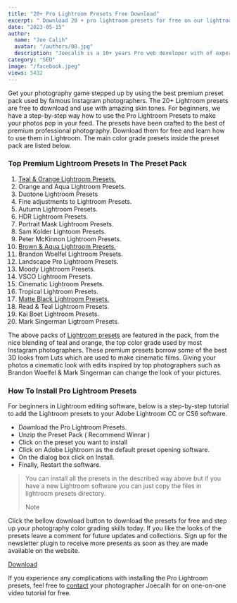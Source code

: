 ```yaml
---
title: "20+ Pro Lightroom Presets Free Download"
excerpt: " Download 20 + pro lightroom presets for free on our lightroom presets archives. Make editing faster using premium lightroom presets."
date: "2023-05-15"
author:
  name: "Joe Calih"
  avatar: "/authors/08.jpg"
  description: "Joecalih is a 10+ years Pro web developer with of experience in React and Next.js."
category: "SEO"
image: "/facebook.jpeg"
views: 5432
---
```



Get your photography game stepped up by using the best premium preset pack used by famous Instagram photographers. The 20+ Lightroom presets are free to download and use with amazing skin tones. For beginners, we have a step-by-step way how to use the Pro Lightroom Presets to make your photos pop in your feed. The presets have been crafted to the best of premium professional photography. Download them for free and learn how to use them in Lightroom. The main color grade presets inside the preset pack are listed below.

### Top Premium Lightroom Presets In The Preset Pack

1. [Teal & Orange Lightroom Presets.](https://joecalih.co.ke/product/teal-orange-lightroom-presets/)  
2. Orange and Aqua Lightroom Presets.  
3. Duotone Lightroom Presets  
4. Fine adjustments to Lightroom Presets.  
5. Autumn Lightroom Presets.  
6. HDR Lightroom Presets.  
7. Portrait Mask Lightroom Presets.  
8. Sam Kolder Lightoom Presets.  
9. Peter McKinnon Lightroom Presets.  
10. [Brown & Aqua Lightroom Presets.](https://joecalih.co.ke/product/brown-aqua-lightroom-presets-2/)  
11. Brandon Woelfel Lightroom Presets.  
12. Landscape Pro Lightroom Presets.  
13. Moody Lightroom Presets.  
14. VSCO Lightroom Presets.  
15. Cinematic Lightroom Presets.  
16. Tropical Lightroom Presets.  
17. [Matte Black Lightroom Presets.](https://joecalih.co.ke/product/black-white-lightroom-presets/)  
18. Read & Teal Lightroom Presets.  
19. Kai Boet Lightroom Presets.  
20. Mark Singerman Ligtroom Presets.

The above packs of [Lightroom presets](/category/lightroom-presets/) are featured in the pack, from the nice blending of teal and orange, the top color grade used by most Instagram photographers. These premium presets borrow some of the best 3D looks from Luts which are used to make cinematic films. Giving your photos a cinematic look with edits inspired by top photographers such as Brandon Woelfel & Mark Singerman can change the look of your pictures.

### How To Install Pro Lightroom Presets

For beginners in Lightroom editing software, below is a step-by-step tutorial to add the Lightroom presets to your Adobe Lightroom CC or CS6 software.

-   Download the Pro Lightroom Presets.
-   Unzip the Preset Pack ( Recommend Winrar )
-   Click on the preset you want to install
-   Click on Adobe Lightroom as the default preset opening software.
-   On the dialog box click on Install.
-   Finally, Restart the software.

> You can install all the presets in the described way above but if you have a new Lightroom software you can just copy the files in lightroom presets directory.
> 
> Note

Click the bellow download button to download the presets for free and step up your photography color grading skills today. If you like the looks of the presets leave a comment for future updates and collections. Sign up for the newsletter plugin to receive more presents as soon as they are made available on the website.

[Download](https://drive.google.com/file/d/1fXOVAS9A2pnMD7W6weQCPbPUGL5fBMbw/view)

If you experience any complications with installing the Pro Lightroom presets, feel free to [contact](https://joecalih.co.ke/contact) your photographer Joecalih for on one-on-one video tutorial for free.
